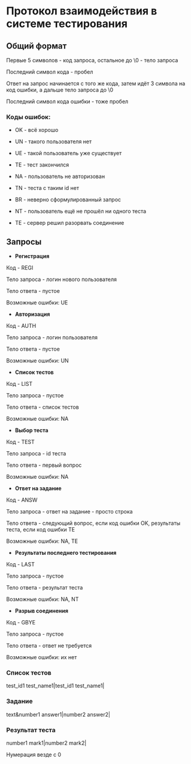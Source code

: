 # Протокол взаимодействия в системе тестирования

## Общий формат

Первые 5 символов - код запроса, остальное до \0 - тело запроса

Последний символ кода - пробел

Ответ на запрос начинается с того же кода, затем идёт 3 символа на код ошибки, а дальше тело запроса до \0

Последний символ кода ошибки - тоже пробел

### Коды ошибок:

- OK - всё хорошо

- UN - такого пользователя нет

- UE - такой пользователь уже существует

- TE - тест закончился

- NA - пользователь не авторизован

- TN - теста с таким id нет

- BR - неверно сформулированный запрос

- NT - пользователь ещё не прошёл ни одного теста

- TE - сервер решил разорвать соединение

## Запросы

- **Регистрация**

Код - REGI

Тело запроса - логин нового пользователя

Тело ответа - пустое

Возможные ошибки: UE

- **Авторизация**

Код - AUTH

Тело запроса - логин пользователя

Тело ответа - пустое

Возможные ошибки: UN

- **Список тестов**

Код - LIST

Тело запроса - пустое

Тело ответа - список тестов

Возможные ошибки: NA

- **Выбор теста**

Код - TEST

Тело запроса - id теста

Тело ответа - первый вопрос

Возможные ошибки: NA

- **Ответ на задание**

Код - ANSW

Тело запроса - ответ на задание - просто строка

Тело ответа - следующий вопрос, если код ошибки OK, результаты теста, если код ошибки TE

Возможные ошибки: NA, TE

- **Результаты последнего тестирования**

Код - LAST

Тело запроса - пустое

Тело ответа - результат теста

Возможные ошибки: NA, NT

- **Разрыв соединения**

Код - GBYE

Тело запроса - пустое

Тело ответа - ответ не требуется

Возможные ошибки: их нет

### Список тестов

test_id1 test_name1|test_id1 test_name1|

### Задание

text&number1 answer1|number2 answer2|

### Результат теста

number1 mark1|number2 mark2|

Нумерация везде с 0
